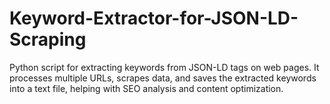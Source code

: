 # Keyword-Extractor-for-JSON-LD-Scraping
Python script for extracting keywords from JSON-LD tags on web pages. It processes multiple URLs, scrapes data, and saves the extracted keywords into a text file, helping with SEO analysis and content optimization.
